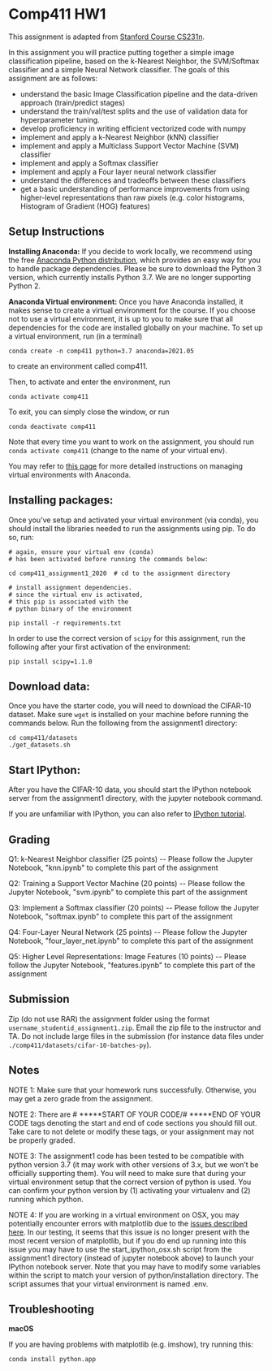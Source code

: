 # Comp411 HW1

This assignment is adapted from [Stanford Course CS231n](http://cs231n.stanford.edu/).

In this assignment you will practice putting together a simple image classification pipeline, based on the k-Nearest Neighbor, the SVM/Softmax classifier and a simple Neural Network classifier. The goals of this assignment are as follows:

- understand the basic Image Classification pipeline and the data-driven approach (train/predict stages)
- understand the train/val/test splits and the use of validation data for hyperparameter tuning.
- develop proficiency in writing efficient vectorized code with numpy
- implement and apply a k-Nearest Neighbor (kNN) classifier
- implement and apply a Multiclass Support Vector Machine (SVM) classifier
- implement and apply a Softmax classifier
- implement and apply a Four layer neural network classifier
- understand the differences and tradeoffs between these classifiers
- get a basic understanding of performance improvements from using higher-level representations than raw pixels (e.g. color histograms, Histogram of Gradient (HOG) features)

## Setup Instructions


**Installing Anaconda:** If you decide to work locally, we recommend using the free [Anaconda Python distribution](https://www.anaconda.com/download/), which provides an easy way for you to handle package dependencies. Please be sure to download the Python 3 version, which currently installs Python 3.7. We are no longer supporting Python 2.

**Anaconda Virtual environment:** Once you have Anaconda installed, it makes sense to create a virtual environment for the course. If you choose not to use a virtual environment, it is up to you to make sure that all dependencies for the code are installed globally on your machine. To set up a virtual environment, run (in a terminal)

`conda create -n comp411 python=3.7 anaconda=2021.05`

to create an environment called comp411.

Then, to activate and enter the environment, run

`conda activate comp411`

To exit, you can simply close the window, or run

`conda deactivate comp411`

Note that every time you want to work on the assignment, you should run `conda activate comp411` (change to the name of your virtual env).

You may refer to [this page](https://conda.io/projects/conda/en/latest/user-guide/tasks/manage-environments.html) for more detailed instructions on managing virtual environments with Anaconda.



## Installing packages:

Once you’ve setup and activated your virtual environment (via conda), you should install the libraries needed to run the assignments using pip. To do so, run:

```
# again, ensure your virtual env (conda)
# has been activated before running the commands below:

cd comp411_assignment1_2020  # cd to the assignment directory

# install assignment dependencies.
# since the virtual env is activated,
# this pip is associated with the
# python binary of the environment

pip install -r requirements.txt
```


In order to use the correct version of `scipy` for this assignment,
run the following after your first activation of the environment:

`pip install scipy=1.1.0`



## Download data:

Once you have the starter code, you will need to download the CIFAR-10 dataset. Make sure `wget` is installed on your machine before running the commands below. Run the following from the assignment1 directory:

```
cd comp411/datasets
./get_datasets.sh
```

## Start IPython:

After you have the CIFAR-10 data, you should start the IPython notebook server from the assignment1 directory, with the jupyter notebook command.

If you are unfamiliar with IPython, you can also refer to [IPython tutorial](http://cs231n.github.io/ipython-tutorial/).

## Grading

Q1: k-Nearest Neighbor classifier (25 points)
    -- Please follow the Jupyter Notebook, "knn.ipynb" to complete this part of the assignment

Q2: Training a Support Vector Machine (20 points)
    -- Please follow the Jupyter Notebook, "svm.ipynb" to complete this part of the assignment

Q3: Implement a Softmax classifier (20 points)
    -- Please follow the Jupyter Notebook, "softmax.ipynb" to complete this part of the assignment

Q4: Four-Layer Neural Network (25 points)
    -- Please follow the Jupyter Notebook, "four_layer_net.ipynb" to complete this part of the assignment

Q5: Higher Level Representations: Image Features (10 points)
    -- Please follow the Jupyter Notebook, "features.ipynb" to complete this part of the assignment

## Submission

Zip (do not use RAR) the assignment folder using the format `username_studentid_assignment1.zip`.
Email the zip file to the instructor and TA. Do not include large files in the submission (for
instance data files under `./comp411/datasets/cifar-10-batches-py`).

## Notes

NOTE 1: Make sure that your homework runs successfully. Otherwise, you may get a zero grade from the assignment.

NOTE 2: There are # *****START OF YOUR CODE/# *****END OF YOUR CODE tags denoting the start and end of code sections you should fill out. Take care to not delete or modify these tags, or your assignment may not be properly graded.

NOTE 3: The assignment1 code has been tested to be compatible with python version 3.7 (it may work with other versions of 3.x, but we won’t be officially supporting them). You will need to make sure that during your virtual environment setup that the correct version of python is used. You can confirm your python version by (1) activating your virtualenv and (2) running which python.

NOTE 4: If you are working in a virtual environment on OSX, you may potentially encounter errors with matplotlib due to the [issues described here](https://matplotlib.org/faq/virtualenv_faq.html). In our testing, it seems that this issue is no longer present with the most recent version of matplotlib, but if you do end up running into this issue you may have to use the start_ipython_osx.sh script from the assignment1 directory (instead of jupyter notebook above) to launch your IPython notebook server. Note that you may have to modify some variables within the script to match your version of python/installation directory. The script assumes that your virtual environment is named .env.

## Troubleshooting

**macOS**

If you are having problems with matplotlib (e.g. imshow), try running this:

`conda install python.app`

